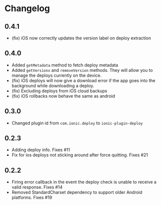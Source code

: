 Changelog
=========


## 0.4.1

* (fix) iOS now correctly updates the version label on deploy extraction

## 0.4.0

* Added `getMetadata` method to fetch deploy metadata
* Added `getVersions` and `removeVersion` methods. They will allow you to manage the deploys 
  currently on the device.
* (fix) iOS deploys will now give a download error if the app goes into the background while
  downloading a deploy.
* (fix) Excluding deploys from iOS cloud backups
* (fix) iOS rollbacks now behave the same as android


## 0.3.0

* Changed plugin id from `com.ionic.deploy` to `ionic-plugin-deploy`

## 0.2.3

* Adding deploy info. Fixes #11
* Fix for ios deploys not sticking around after force quitting. Fixes #21


## 0.2.2

* Firing error callback in the event the deploy check is unable to receive a valid response. Fixes #14
* Removed StandardCharset dependency to support older Android platforms. Fixes #19
